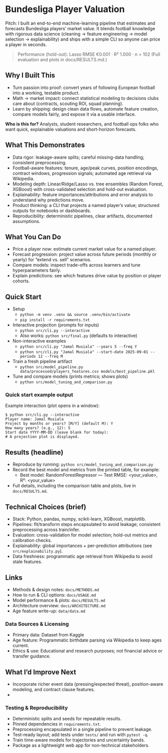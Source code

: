 # Bundesliga Player Valuation

Pitch: I built an end-to-end machine-learning pipeline that estimates and forecasts Bundesliga players’ market value. It blends football knowledge with rigorous data science (cleaning → feature engineering → model selection → explainability) and ships with a simple CLI so anyone can price a player in seconds.

> Performance (hold-out): Lasso RMSE €0.001 · R² 1.000 · n = 102
> (Full evaluation and plots in docs/RESULTS.md.)

## Why I Built This 
- Turn passion into proof: convert years of following European football into a working, testable product.
- Math → market impact: connect statistical modeling to decisions clubs care about (contracts, scouting ROI, squad planning).
- Learn by shipping: design clean data flows, automate feature creation, compare models fairly, and expose it via a usable interface.

**Who is this for?** Analysts, student researchers, and football ops folks who want quick, explainable valuations and short-horizon forecasts.

## What This Demonstrates
- Data rigor: leakage-aware splits; careful missing-data handling; consistent preprocessing.
- Football-aware features: tenure, age/peak curves, position encodings, contract windows, progression signals; automated age retrieval via Wikipedia.
- Modeling depth: Linear/Ridge/Lasso vs. tree ensembles (Random Forest, XGBoost) with cross-validated selection and hold-out evaluation.
- Explainability: feature importances/attributions and error analysis to understand why predictions move.
- Product thinking: a CLI that projects a named player’s value; structured outputs for notebooks or dashboards.
- Reproducibility: deterministic pipelines, clear artifacts, documented assumptions.

## What You Can Do
- Price a player now: estimate current market value for a named player.
- Forecast progression: project value across future periods (monthly or yearly) for “extend vs. sell” scenarios.
- Compare models: inspect trade-offs across learners and tune hyperparameters fairly.
- Explain predictions: see which features drive value by position or player cohorts.

## Quick Start
- Setup
  - `python -m venv .venv && source .venv/bin/activate`
  - `pip install -r requirements.txt`
- Interactive projection (prompts for inputs)
  - `python src/cli.py --interactive`
  - Also works: `python src/final.py` (defaults to interactive)
- Non-interactive examples
  - `python src/cli.py "Jamal Musiala" --years 5 --freq Y`
  - `python src/cli.py "Jamal Musiala" --start-date 2025-09-01 --periods 12 --freq M`
- Train a fresh pipeline artifact
  - `python src/model_pipeline.py data/processed/players_features.csv models/best_pipeline.pkl`
- Tune and compare models (prints metrics; shows plots)
  - `python src/model_tuning_and_comparison.py`

### Quick start example output
Example interaction (plot opens in a window):
```
$ python src/cli.py --interactive
Player name: Jamal Musiala
Project by months or years? [M/Y] (default M): Y
How many years? (e.g., 12): 5
Start date YYYY-MM-DD (leave blank for today):
# A projection plot is displayed.
```

## Results (headline)
- Reproduce by running: `python src/model_tuning_and_comparison.py`
- Record the best model and metrics from the printed table, for example:
  - Best model: RandomForestRegressor — Test RMSE: <your_value>, R²: <your_value>
- Full details, including the comparison table and plots, live in `docs/RESULTS.md`.

## Technical Choices (brief)
- Stack: Python, pandas, numpy, scikit-learn, XGBoost, matplotlib.
- Pipelines: fit/transform steps encapsulated to avoid leakage; consistent preprocessing across train/infer.
- Evaluation: cross-validation for model selection; hold-out metrics and calibration checks.
- Explainability: global importances + per-prediction attributions (see `src/explainability.py`).
- Data freshness: programmatic age retrieval from Wikipedia to avoid stale features.

## Links
- Methods & design notes: `docs/METHODS.md`
- How to run & CLI options: `docs/USAGE.md`
- Model performance & plots: `docs/RESULTS.md`
- Architecture overview: `docs/ARCHITECTURE.md`
- Age feature write-up: `data/data.md`

### Data Sources & Licensing
- Primary data: Dataset from Kaggle
- Age feature: Programmatic birthdate parsing via Wikipedia to keep ages current.
- Ethics & use: Educational and research purposes; not financial advice or transfer guidance.

## What I’d Improve Next
- Incorporate richer event data (pressing/expected threat), position-aware modeling, and contract clause features.
-
### Testing & Reproducibility
- Deterministic splits and seeds for repeatable results.
- Pinned dependencies in `requirements.txt`.
- Preprocessing encapsulated in a single pipeline to prevent leakage.
- Test-ready layout; add tests under `tests/` and run with `pytest -q`.
- Train time-aware models for trajectories and uncertainty bands.
- Package as a lightweight web app for non-technical stakeholders.


